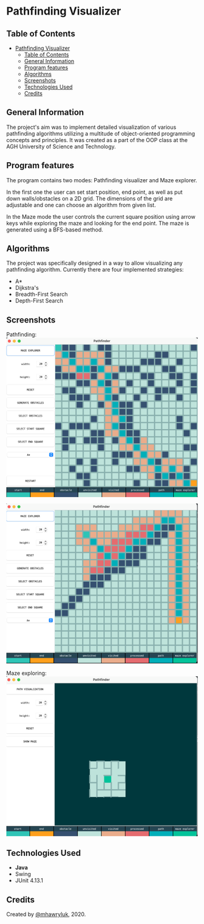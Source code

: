 # Pathfinding Visualizer

## Table of Contents
- [Pathfinding Visualizer](#pathfinding-visualizer)
  - [Table of Contents](#table-of-contents)
  - [General Information](#general-information)
  - [Program features](#program-features)
  - [Algorithms](#algorithms)
  - [Screenshots](#screenshots)
  - [Technologies Used](#technologies-used)
  - [Credits](#credits)


## General Information
The project's aim was to implement detailed visualization of various pathfinding algorithms utilizing a multitude of object-oriented programming concepts and principles. It was created as a part of the OOP class at the AGH University of Science and Technology. 

## Program features

The program contains two modes: Pathfinding visualizer and Maze explorer. 

In the first one the user can set start position, end point, as well as put down walls/obstacles on a 2D grid. The dimensions of the grid are adjustable and one can choose an algorithm from given list. 

In the Maze mode the user controls the current square position using arrow keys while exploring the maze and looking for the end point. The maze is generated using a BFS-based method.

## Algorithms

The project was specifically designed in a way to allow visualizing any pathfinding algorithm. Currently there are four implemented strategies:

* A*
* Dijkstra's
* Breadth-First Search
* Depth-First Search

## Screenshots

Pathfinding:
![random obstacles](./screenshots/random-1.png)

![barrier in the middle](./screenshots/barrier-1.png)

Maze exploring:
![maze-1](./screenshots/maze-1.png)

## Technologies Used
- **Java**
- Swing
- JUnit 4.13.1

## Credits
Created by [@mhawryluk](https://www.github.com/mhawryluk), 2020.
